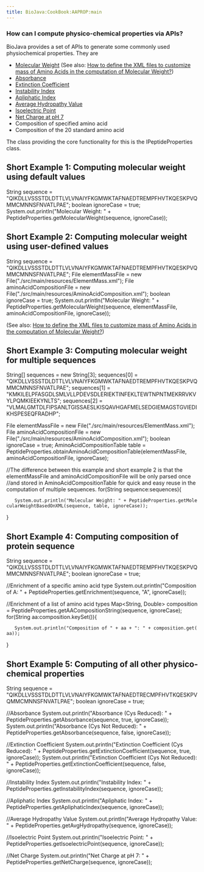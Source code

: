 ```yaml
---
title: BioJava:CookBook:AAPROP:main
---
```


### How can I compute physico-chemical properties via APIs?

BioJava provides a set of APIs to generate some commonly used
physiochemical properties. They are

-   [Molecular
    Weight](http://biojava.org/wiki/BioJava:CookBook:AAPROP:molecularweight)
    (See also: [How to define the XML files to customize mass of Amino
    Acids in the computation of Molecular
    Weight?](BioJava:CookBook:AAPROP:xmlfiles "wikilink"))
-   [Absorbance](http://biojava.org/wiki/BioJava:CookBook:AAPROP:absorbanceandextinctioncoefficient)
-   [Extinction
    Coefficient](http://biojava.org/wiki/BioJava:CookBook:AAPROP:absorbanceandextinctioncoefficient)
-   [Instability
    Index](http://biojava.org/wiki/BioJava:CookBook:AAPROP:instabilityindex)
-   [Apliphatic
    Index](http://biojava.org/wiki/BioJava:CookBook:AAPROP:apliphaticindex)
-   [Average Hydropathy
    Value](http://biojava.org/wiki/BioJava:CookBook:AAPROP:averagehydropathyvalue)
-   [Isoelectric
    Point](http://biojava.org/wiki/BioJava:CookBook:AAPROP:isoelectricpoint)
-   [Net Charge at pH
    7](http://biojava.org/wiki/BioJava:CookBook:AAPROP:netcharge)
-   Composition of specified amino acid
-   Composition of the 20 standard amino acid

The class providing the core functionality for this is the
IPeptideProperties class.

Short Example 1: Computing molecular weight using default values
----------------------------------------------------------------

<java> String sequence =
"QIKDLLVSSSTDLDTTLVLVNAIYFKGMWKTAFNAEDTREMPFHVTKQESKPVQMMCMNNSFNVATLPAE";
boolean ignoreCase = true; System.out.println("Molecular Weight: " +
PeptideProperties.getMolecularWeight(sequence, ignoreCase)); </java>

Short Example 2: Computing molecular weight using user-defined values
---------------------------------------------------------------------

<java> String sequence =
"QIKDLLVSSSTDLDTTLVLVNAIYFKGMWKTAFNAEDTREMPFHVTKQESKPVQMMCMNNSFNVATLPAE";
File elementMassFile = new File("./src/main/resources/ElementMass.xml");
File aminoAcidCompositionFile = new
File("./src/main/resources/AminoAcidComposition.xml"); boolean
ignoreCase = true; System.out.println("Molecular Weight: " +
PeptideProperties.getMolecularWeight(sequence, elementMassFile,
aminoAcidCompositionFile, ignoreCase)); </java>

(See also: [How to define the XML files to customize mass of Amino Acids
in the computation of Molecular
Weight?](BioJava:CookBook:AAPROP:xmlfiles "wikilink"))

Short Example 3: Computing molecular weight for multiple sequences
------------------------------------------------------------------

<java> String[] sequences = new String[3]; sequences[0] =
"QIKDLLVSSSTDLDTTLVLVNAIYFKGMWKTAFNAEDTREMPFHVTKQESKPVQMMCMNNSFNVATLPAE";
sequences[1] =
"KMKILELPFASGDLSMLVLLPDEVSDLERIEKTINFEKLTEWTNPNTMEKRRVKVYLPQMKIEEKYNLTS";
sequences[2] =
"VLMALGMTDLFIPSANLTGISSAESLKISQAVHGAFMELSEDGIEMAGSTGVIEDIKHSPESEQFRADHP";

File elementMassFile = new File("./src/main/resources/ElementMass.xml");
File aminoAcidCompositionFile = new
File("./src/main/resources/AminoAcidComposition.xml"); boolean
ignoreCase = true; AminoAcidCompositionTable table =
PeptideProperties.obtainAminoAcidCompositionTable(elementMassFile,
aminoAcidCompositionFile, ignoreCase);

//The difference between this example and short example 2 is that the
elementMassFile and aminoAcidCompositionFile will be only parsed once
//and stored in AminoAcidCompositionTable for quick and easy reuse in
the computation of multiple sequences. for(String sequence:sequences){

`   System.out.println("Molecular Weight: " + PeptideProperties.getMolecularWeightBasedOnXML(sequence, table, ignoreCase));`

} </java>

Short Example 4: Computing composition of protein sequence
----------------------------------------------------------

<java> String sequence =
"QIKDLLVSSSTDLDTTLVLVNAIYFKGMWKTAFNAEDTREMPFHVTKQESKPVQMMCMNNSFNVATLPAE";
boolean ignoreCase = true;

//Enrichment of a specific amino acid type
System.out.println("Composition of A: " +
PeptideProperties.getEnrichment(sequence, "A", ignoreCase));

//Enrichment of a list of amino acid types Map<String, Double>
composition = PeptideProperties.getAACompositionString(sequence,
ignoreCase); for(String aa:composition.keySet()){

`   System.out.println("Composition of " + aa + ": " + composition.get(aa));`

} </java>

Short Example 5: Computing of all other physico-chemical properties
-------------------------------------------------------------------

<java> String sequence =
"QIKDLLVSSSTDLDTTLVLVNAIYFKGMWKTAFNAEDTRECMPFHVTKQESKPVQMMCMNNSFNVATLPAE";
boolean ignoreCase = true;

//Absorbance System.out.println("Absorbance (Cys Reduced): " +
PeptideProperties.getAbsorbance(sequence, true, ignoreCase));
System.out.println("Absorbance (Cys Not Reduced): " +
PeptideProperties.getAbsorbance(sequence, false, ignoreCase));

//Extinction Coefficient System.out.println("Extinction Coefficient (Cys
Reduced): " + PeptideProperties.getExtinctionCoefficient(sequence, true,
ignoreCase)); System.out.println("Extinction Coefficient (Cys Not
Reduced): " + PeptideProperties.getExtinctionCoefficient(sequence,
false, ignoreCase));

//Instability Index System.out.println("Instability Index: " +
PeptideProperties.getInstabilityIndex(sequence, ignoreCase));

//Apliphatic Index System.out.println("Apliphatic Index: " +
PeptideProperties.getApliphaticIndex(sequence, ignoreCase));

//Average Hydropathy Value System.out.println("Average Hydropathy Value:
" + PeptideProperties.getAvgHydropathy(sequence, ignoreCase));

//Isoelectric Point System.out.println("Isoelectric Point: " +
PeptideProperties.getIsoelectricPoint(sequence, ignoreCase));

//Net Charge System.out.println("Net Charge at pH 7: " +
PeptideProperties.getNetCharge(sequence, ignoreCase)); </java>
